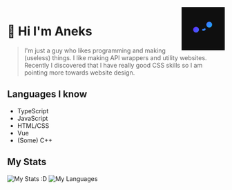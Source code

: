 <img src="Pfp_small.png" align="right" width="100px" height="100px"/>

# 🍙 Hi I'm Aneks

> I'm just a guy who likes programming and making (useless) things.
> I like making API wrappers and utility websites.
> Recently I discovered that I have really good CSS skills so I am pointing more towards website design.

## Languages I know

- TypeScript
- JavaScript
- HTML/CSS
- Vue
- (Some) C++

## My Stats

![My Stats :D](https://github-readme-stats.vercel.app/api?username=Aneks1&theme=prussian)
![My Languages](https://github-readme-stats.vercel.app/api/top-langs/?username=Aneks1&theme=prussian)
